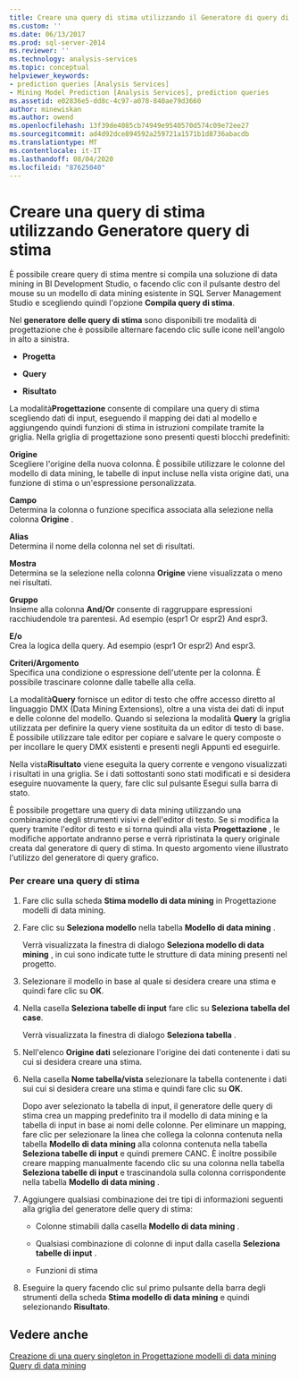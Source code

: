 ```yaml
---
title: Creare una query di stima utilizzando il Generatore di query di stima | Microsoft Docs
ms.custom: ''
ms.date: 06/13/2017
ms.prod: sql-server-2014
ms.reviewer: ''
ms.technology: analysis-services
ms.topic: conceptual
helpviewer_keywords:
- prediction queries [Analysis Services]
- Mining Model Prediction [Analysis Services], prediction queries
ms.assetid: e02836e5-dd8c-4c97-a078-840ae79d3660
author: minewiskan
ms.author: owend
ms.openlocfilehash: 13f39de4085cb74949e9540570d574c09e72ee27
ms.sourcegitcommit: ad4d92dce894592a259721a1571b1d8736abacdb
ms.translationtype: MT
ms.contentlocale: it-IT
ms.lasthandoff: 08/04/2020
ms.locfileid: "87625040"
---
```

# <a name="create-a-prediction-query-using-the-prediction-query-builder"></a>Creare una query di stima utilizzando Generatore query di stima
  È possibile creare query di stima mentre si compila una soluzione di data mining in BI Development Studio, o facendo clic con il pulsante destro del mouse su un modello di data mining esistente in SQL Server Management Studio e scegliendo quindi l'opzione **Compila query di stima**.  
  
 Nel **generatore delle query di stima** sono disponibili tre modalità di progettazione che è possibile alternare facendo clic sulle icone nell'angolo in alto a sinistra.  
  
-   **Progetta**  
  
-   **Query**  
  
-   **Risultato**  
  
 La modalità**Progettazione** consente di compilare una query di stima scegliendo dati di input, eseguendo il mapping dei dati al modello e aggiungendo quindi funzioni di stima in istruzioni compilate tramite la griglia. Nella griglia di progettazione sono presenti questi blocchi predefiniti:  
  
 **Origine**  
 Scegliere l'origine della nuova colonna. È possibile utilizzare le colonne del modello di data mining, le tabelle di input incluse nella vista origine dati, una funzione di stima o un'espressione personalizzata.  
  
 **Campo**  
 Determina la colonna o funzione specifica associata alla selezione nella colonna **Origine** .  
  
 **Alias**  
 Determina il nome della colonna nel set di risultati.  
  
 **Mostra**  
 Determina se la selezione nella colonna **Origine** viene visualizzata o meno nei risultati.  
  
 **Gruppo**  
 Insieme alla colonna **And/Or** consente di raggruppare espressioni racchiudendole tra parentesi. Ad esempio (espr1 Or espr2) And espr3.  
  
 **E/o**  
 Crea la logica della query. Ad esempio (espr1 Or espr2) And espr3.  
  
 **Criteri/Argomento**  
 Specifica una condizione o espressione dell'utente per la colonna. È possibile trascinare colonne dalle tabelle alla cella.  
  
 La modalità**Query** fornisce un editor di testo che offre accesso diretto al linguaggio DMX (Data Mining Extensions), oltre a una vista dei dati di input e delle colonne del modello. Quando si seleziona la modalità **Query** la griglia utilizzata per definire la query viene sostituita da un editor di testo di base. È possibile utilizzare tale editor per copiare e salvare le query composte o per incollare le query DMX esistenti e presenti negli Appunti ed eseguirle.  
  
 Nella vista**Risultato** viene eseguita la query corrente e vengono visualizzati i risultati in una griglia. Se i dati sottostanti sono stati modificati e si desidera eseguire nuovamente la query, fare clic sul pulsante Esegui sulla barra di stato.  
  
 È possibile progettare una query di data mining utilizzando una combinazione degli strumenti visivi e dell'editor di testo. Se si modifica la query tramite l'editor di testo e si torna quindi alla vista **Progettazione** , le modifiche apportate andranno perse e verrà ripristinata la query originale creata dal generatore di query di stima. In questo argomento viene illustrato l'utilizzo del generatore di query grafico.  
  
### <a name="to-create-a-prediction-query"></a>Per creare una query di stima  
  
1.  Fare clic sulla scheda **Stima modello di data mining** in Progettazione modelli di data mining.  
  
2.  Fare clic su **Seleziona modello** nella tabella **Modello di data mining** .  
  
     Verrà visualizzata la finestra di dialogo **Seleziona modello di data mining** , in cui sono indicate tutte le strutture di data mining presenti nel progetto.  
  
3.  Selezionare il modello in base al quale si desidera creare una stima e quindi fare clic su **OK**.  
  
4.  Nella casella **Seleziona tabelle di input** fare clic su **Seleziona tabella del case**.  
  
     Verrà visualizzata la finestra di dialogo **Seleziona tabella** .  
  
5.  Nell'elenco **Origine dati** selezionare l'origine dei dati contenente i dati su cui si desidera creare una stima.  
  
6.  Nella casella **Nome tabella/vista** selezionare la tabella contenente i dati sui cui si desidera creare una stima e quindi fare clic su **OK**.  
  
     Dopo aver selezionato la tabella di input, il generatore delle query di stima crea un mapping predefinito tra il modello di data mining e la tabella di input in base ai nomi delle colonne. Per eliminare un mapping, fare clic per selezionare la linea che collega la colonna contenuta nella tabella **Modello di data mining** alla colonna contenuta nella tabella **Seleziona tabelle di input** e quindi premere CANC. È inoltre possibile creare mapping manualmente facendo clic su una colonna nella tabella **Seleziona tabelle di input** e trascinandola sulla colonna corrispondente nella tabella **Modello di data mining** .  
  
7.  Aggiungere qualsiasi combinazione dei tre tipi di informazioni seguenti alla griglia del generatore delle query di stima:  
  
    -   Colonne stimabili dalla casella **Modello di data mining** .  
  
    -   Qualsiasi combinazione di colonne di input dalla casella **Seleziona tabelle di input** .  
  
    -   Funzioni di stima  
  
8.  Eseguire la query facendo clic sul primo pulsante della barra degli strumenti della scheda **Stima modello di data mining** e quindi selezionando **Risultato**.  
  
## <a name="see-also"></a>Vedere anche  
 [Creazione di una query singleton in Progettazione modelli di data mining](create-a-singleton-query-in-the-data-mining-designer.md)   
 [Query di data mining](data-mining-queries.md)  
  
  
